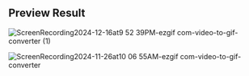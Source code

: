 ## Preview Result
![ScreenRecording2024-12-16at9 52 39PM-ezgif com-video-to-gif-converter (1)](https://github.com/user-attachments/assets/6ac3f29c-4d56-4eb4-a452-c582089588c2)



![ScreenRecording2024-11-26at10 06 55AM-ezgif com-video-to-gif-converter](https://github.com/user-attachments/assets/2ea8c06c-dcf3-4d95-a8e1-4e9508883833)
